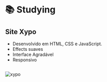 # :books: Studying

## Site Xypo
- Desenvolvido em HTML, CSS e JavaScript.
- Effects suaves
- Interface Agradável
- Responsivo
##
![xypo](https://user-images.githubusercontent.com/83035443/214400621-00f0d4cb-0ed2-4a93-b018-4c1b30112b4d.png)

